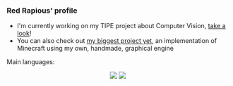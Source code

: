 ### Red Rapious' profile

- I'm currently working on my TIPE project about Computer Vision, [take a look](https://github.com/Red-Rapious/Car-Computer-Vision)!
- You can also check out [my biggest project yet](https://github.com/Red-Rapious/MinecraftCloneOpenGL), an implementation of Minecraft using my own, handmade, graphical engine

Main languages:
<p style="text-align:center">
  <a href="https://github.com/Red-Rapious/MinecraftCloneOpenGL"><img src="https://img.shields.io/badge/C%2B%2B-00599C?style=for-the-badge&logo=c%2B%2B&logoColor=white"></a>
  <a href="https://github.com/Red-Rapious/Car-Computer-Vision"><img src="https://img.shields.io/badge/Python-14354C?style=for-the-badge&logo=python&logoColor=white"></a>
 </p>

<!--
**Red-Rapious/Red-Rapious** is a ✨ _special_ ✨ repository because its `README.md` (this file) appears on your GitHub profile.

Here are some ideas to get you started:

- 🔭 I’m currently working on ...
- 🌱 I’m currently learning ...
- 👯 I’m looking to collaborate on ...
- 🤔 I’m looking for help with ...
- 💬 Ask me about ...
- 📫 How to reach me: ...
- 😄 Pronouns: ...
- ⚡ Fun fact: ...
-->
